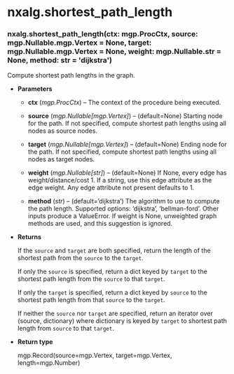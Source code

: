 # nxalg.shortest_path_length


### nxalg.shortest_path_length(ctx: mgp.ProcCtx, source: mgp.Nullable.mgp.Vertex = None, target: mgp.Nullable.mgp.Vertex = None, weight: mgp.Nullable.str = None, method: str = 'dijkstra')
Compute shortest path lengths in the graph.


* **Parameters**

    
    * **ctx** (*mgp.ProcCtx*) – The context of the procedure being executed.


    * **source** (*mgp.Nullable[mgp.Vertex]*) – (default=None)
    Starting node for the path.
    If not specified, compute shortest path lengths using all nodes as
    source nodes.


    * **target** (*mgp.Nullable[mgp.Vertex]*) – (default=None)
    Ending node for the path.
    If not specified, compute shortest path lengths using all nodes as
    target nodes.


    * **weight** (*mgp.Nullable[str]*) – (default=None)
    If None, every edge has weight/distance/cost 1.
    If a string, use this edge attribute as the edge weight.
    Any edge attribute not present defaults to 1.


    * **method** (*str*) – (default=’dijkstra’)
    The algorithm to use to compute the path length.
    Supported options: ‘dijkstra’, ‘bellman-ford’.
    Other inputs produce a ValueError.
    If weight is None, unweighted graph methods are used, and this
    suggestion is ignored.



* **Returns**

    If the `source` and `target` are both specified, return the length of
    the shortest path from the `source` to the `target`.

    If only the `source` is specified, return a dict keyed by `target`
    to the shortest path length from the `source` to that `target`.

    If only the `target` is specified, return a dict keyed by `source`
    to the shortest path length from that `source` to the `target`.

    If neither the `source` nor `target` are specified, return an iterator
    over (source, dictionary) where dictionary is keyed by `target` to
    shortest path length from `source` to that `target`.




* **Return type**

    mgp.Record(source=mgp.Vertex, target=mgp.Vertex, length=mgp.Number)
